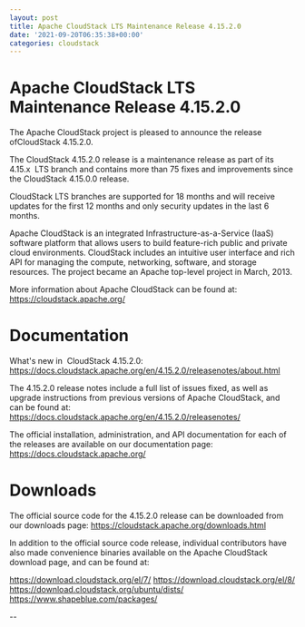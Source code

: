```yaml
---
layout: post
title: Apache CloudStack LTS Maintenance Release 4.15.2.0
date: '2021-09-20T06:35:38+00:00'
categories: cloudstack
---
```

# Apache CloudStack LTS Maintenance Release 4.15.2.0

The Apache CloudStack project is pleased to announce the release ofCloudStack 4.15.2.0.

The CloudStack 4.15.2.0 release is a maintenance release as part of its
4.15.x  LTS branch and contains more than 75 fixes and improvements since
the CloudStack 4.15.0.0 release.

CloudStack LTS branches are supported for 18 months and will receive
updates for the first 12 months and only security updates in the last 6
months.

Apache CloudStack is an integrated Infrastructure-as-a-Service (IaaS)
software platform that allows users to build feature-rich public and
private cloud environments. CloudStack includes an intuitive user interface
and rich API for managing the compute, networking, software, and storage
resources. The project became an Apache top-level project in March, 2013.

More information about Apache CloudStack can be found at:
https://cloudstack.apache.org/

# Documentation

What's new in  CloudStack 4.15.2.0:
https://docs.cloudstack.apache.org/en/4.15.2.0/releasenotes/about.html

The 4.15.2.0 release notes include a full list of issues fixed, as well as
upgrade instructions from previous versions of Apache CloudStack, and can
be found at:
https://docs.cloudstack.apache.org/en/4.15.2.0/releasenotes/

The official installation, administration, and API documentation for each
of the releases are available on our documentation page:
https://docs.cloudstack.apache.org/

# Downloads

The official source code for the 4.15.2.0 release can be downloaded from
our downloads page:
https://cloudstack.apache.org/downloads.html

In addition to the official source code release, individual contributors
have also made convenience binaries available on the Apache CloudStack
download page, and can be found at:

https://download.cloudstack.org/el/7/
https://download.cloudstack.org/el/8/
https://download.cloudstack.org/ubuntu/dists/
https://www.shapeblue.com/packages/

--
